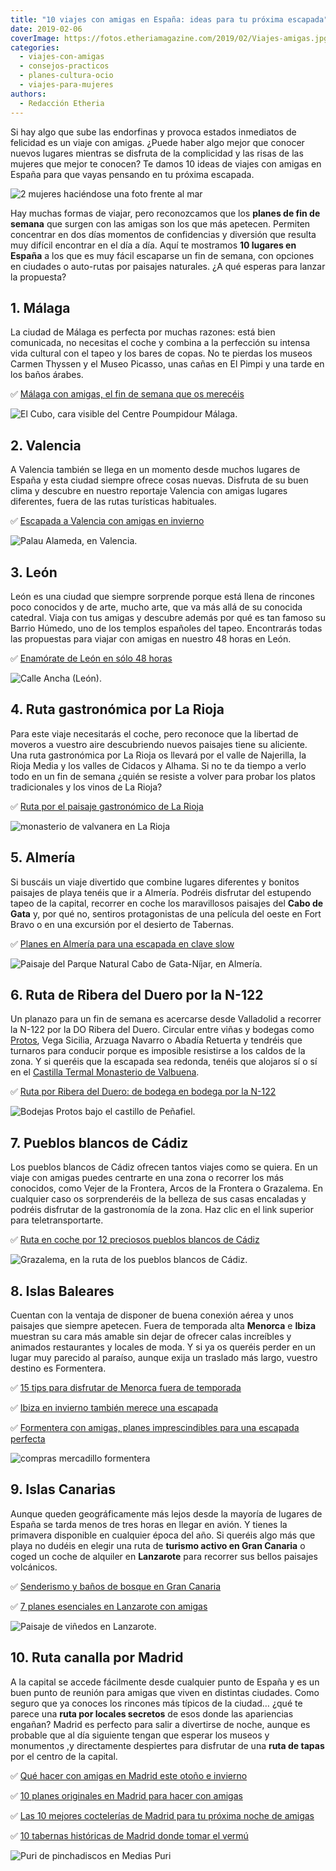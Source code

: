 ```yaml
---
title: "10 viajes con amigas en España: ideas para tu próxima escapada"
date: 2019-02-06
coverImage: https://fotos.etheriamagazine.com/2019/02/Viajes-amigas.jpg
categories: 
  - viajes-con-amigas
  - consejos-practicos
  - planes-cultura-ocio
  - viajes-para-mujeres
authors: 
  - Redacción Etheria
---
```


Si hay algo que sube las endorfinas y provoca estados inmediatos de felicidad es un 
viaje con amigas. ¿Puede haber algo mejor que conocer nuevos lugares mientras se 
disfruta de la complicidad y las risas de las mujeres que mejor te conocen? Te damos 10 
ideas de viajes con amigas en España para que vayas pensando en tu próxima escapada. 

![2 mujeres haciéndose una foto frente al mar](https://fotos.etheriamagazine.com/2019/02/Viajes-amigas-1024x814.jpg "Los viajes con amigas deberían ser obligatorios.")

Hay muchas formas de viajar, pero reconozcamos que los **planes de fin de semana** que 
surgen con las amigas son los que más apetecen. Permiten concentrar en dos días momentos 
de confidencias y diversión que resulta muy difícil encontrar en el día a día. Aquí te 
mostramos **10 lugares en España** a los que es muy fácil escaparse un fin de semana, 
con opciones en ciudades o auto-rutas por paisajes naturales. ¿A qué esperas para lanzar 
la propuesta? 

## 1\. Málaga

La ciudad de Málaga es perfecta por muchas razones: está bien comunicada, no necesitas 
el coche y combina a la perfección su intensa vida cultural con el tapeo y los bares de 
copas. No te pierdas los museos Carmen Thyssen y el Museo Picasso, unas cañas en El 
Pimpi y una tarde en los baños árabes. 

✅ [Málaga con amigas, el fin de semana que os 
merecéis](https://etheriamagazine.com/2021/05/03/fin-de-semana-con-amigas-en-malaga/) 

![El Cubo, cara visible del Centre Poumpidour Málaga.](https://fotos.etheriamagazine.com/2018/11/Malaga-centro-pompidou-1024x614.jpg "El Cubo, cara visible del Centre Poumpidour Málaga.")

## 2\. Valencia

A Valencia también se llega en un momento desde muchos lugares de España y esta ciudad 
siempre ofrece cosas nuevas. Disfruta de su buen clima y descubre en nuestro reportaje 
Valencia con amigas lugares diferentes, fuera de las rutas turísticas habituales. 

✅ [Escapada a Valencia con amigas en 
invierno](https://etheriamagazine.com/2018/12/04/un-viaje-a-valencia-con-amigas/) 

![Palau Alameda, en Valencia.](https://fotos.etheriamagazine.com/2018/11/valencia-con-amigas-Palau-Alameda-1024x580.jpg "Palau Alameda, en Valencia.")

## 3\. León

León es una ciudad que siempre sorprende porque está llena de rincones poco conocidos y 
de arte, mucho arte, que va más allá de su conocida catedral. Viaja con tus amigas y 
descubre además por qué es tan famoso su Barrio Húmedo, uno de los templos españoles del 
tapeo. Encontrarás todas las propuestas para viajar con amigas en nuestro 48 horas en 
León. 

✅ [Enamórate de León en sólo 48 
horas](https://etheriamagazine.com/2018/09/27/48-horas-en-leon/) 

![Calle Ancha (León).](https://fotos.etheriamagazine.com/2018/09/Leon-calle-ancha-1024x683.jpg "Calle Ancha (León).")

## 4\. Ruta gastronómica por La Rioja

Para este viaje necesitarás el coche, pero reconoce que la libertad de moveros a vuestro 
aire descubriendo nuevos paisajes tiene su aliciente. Una ruta gastronómica por La Rioja 
os llevará por el valle de Najerilla, la Rioja Media y los valles de Cidacos y Alhama. 
Si no te da tiempo a verlo todo en un fin de semana ¿quién se resiste a volver para 
probar los platos tradicionales y los vinos de La Rioja? 

✅ [Ruta por el paisaje gastronómico de La 
Rioja](https://etheriamagazine.com/2019/01/23/ruta-gastronomica-en-la-rioja/) 

![monasterio de valvanera en  La Rioja](https://fotos.etheriamagazine.com/2019/01/viaje-la-rioja-Monasterio-Valvanera-1024x698.jpg "Monasterio de Valvanera.")

## 5\. Almería

Si buscáis un viaje divertido que combine lugares diferentes y bonitos paisajes de playa 
tenéis que ir a Almería. Podréis disfrutar del estupendo tapeo de la capital, recorrer 
en coche los maravillosos paisajes del **Cabo de Gata** y, por qué no, sentiros 
protagonistas de una película del oeste en Fort Bravo o en una excursión por el desierto 
de Tabernas. 

✅ [Planes en Almería para una escapada en clave 
slow](https://etheriamagazine.com/2021/04/17/que-ver-en-almeria-en-temporada-baja/) 

![Paisaje del Parque Natural Cabo de Gata-Níjar, en Almería.](https://fotos.etheriamagazine.com/2018/11/Almeria-cabo-de-gata-1024x683.jpg "Paisaje del Parque Natural Cabo de Gata-Níjar, en Almería.")

## 6\. Ruta de Ribera del Duero por la N-122

Un planazo para un fin de semana es acercarse desde Valladolid a recorrer la N-122 por 
la DO Ribera del Duero. Circular entre viñas y bodegas como [Protos](https://www.bodegasprotos.com/es/), 
Vega Sicilia, Arzuaga Navarro o Abadía Retuerta y tendréis que turnaros para conducir 
porque es imposible resistirse a los caldos de la zona. Y si queréis que la escapada sea 
redonda, tenéis que alojaros sí o sí en el [Castilla Termal Monasterio de 
Valbuena](https://etheriamagazine.com/2018/09/06/escapada-para-chicas-en-castilla-termal-monasterio-de-valbuena/). 

✅ [Ruta por Ribera del Duero: de bodega en bodega por la 
N-122](https://etheriamagazine.com/2018/05/21/ruta-del-vino-ribera-del-duero-valladolid/) 

![Bodejas Protos bajo el castillo de Peñafiel.](https://fotos.etheriamagazine.com/2018/05/Protos-bodegas-bajo-el-castillo-de-penafiel-1024x747.jpg "Bodejas Protos bajo el castillo de Peñafiel.")

## 7\. Pueblos blancos de Cádiz

Los pueblos blancos de Cádiz ofrecen tantos viajes como se quiera. En un viaje con 
amigas puedes centrarte en una zona o recorrer los más conocidos, como Vejer de la 
Frontera, Arcos de la Frontera o Grazalema. En cualquier caso os sorprenderéis de la 
belleza de sus casas encaladas y podréis disfrutar de la gastronomía de la zona. Haz 
clic en el link superior para teletransportarte. 

✅ [Ruta en coche por 12 preciosos pueblos blancos de 
Cádiz](https://etheriamagazine.com/2018/11/02/ruta-por-los-pueblos-blancos-de-cadiz/) 

![Grazalema, en la ruta de los pueblos blancos de Cádiz.](https://fotos.etheriamagazine.com/2018/10/7-Grazalema-pueblos-blancos-cadizs-1024x683.jpg "Grazalema, en la ruta de los pueblos blancos de Cádiz.")

## 8\. Islas Baleares

Cuentan con la ventaja de disponer de buena conexión aérea y unos paisajes que siempre 
apetecen. Fuera de temporada alta **Menorca** e **Ibiza** muestran su cara más amable 
sin dejar de ofrecer calas increíbles y animados restaurantes y locales de moda. Y si ya 
os queréis perder en un lugar muy parecido al paraíso, aunque exija un traslado más 
largo, vuestro destino es Formentera. 

✅ [15 tips para disfrutar de Menorca fuera de 
temporada](https://etheriamagazine.com/2018/11/05/15-tips-para-disfrutar-de-menorca-fuera-de-temporada/) 

✅ [Ibiza en invierno también merece una 
escapada](https://etheriamagazine.com/2021/11/05/planes-viaje-a-ibiza-en-invierno/) 

✅ [Formentera con amigas, planes imprescindibles para una escapada 
perfecta](https://etheriamagazine.com/2023/04/24/formentera-con-amigas/) 

![compras mercadillo formentera](https://fotos.etheriamagazine.com/2018/07/compras-formentera-mercadillo-mola-4.jpeg "De compras en Formentera. © Alfredo Montero/ Illesbalears.travel")

## 9\. Islas Canarias

Aunque queden geográficamente más lejos desde la mayoría de lugares de España se tarda 
menos de tres horas en llegar en avión. Y tienes la primavera disponible en cualquier 
época del año. Si queréis algo más que playa no dudéis en elegir una ruta de **turismo 
activo en Gran Canaria** o coged un coche de alquiler en **Lanzarote** para recorrer sus 
bellos paisajes volcánicos. 

✅ [Senderismo y baños de bosque en Gran 
Canaria](https://etheriamagazine.com/2018/05/03/senderismo-gran-canaria-banos-de-bosque/) 

✅ [7 planes esenciales en Lanzarote con 
amigas](https://etheriamagazine.com/2020/06/11/viajar-sola-amigas-imprescindible-lanzarote/) 

![Paisaje de viñedos en Lanzarote.](https://fotos.etheriamagazine.com/2018/09/La-Geria-Lanzarote-1024x683.jpg "Paisaje de viñedos en Lanzarote.")

## 10\. Ruta canalla por Madrid

A la capital se accede fácilmente desde cualquier punto de España y es un buen punto de 
reunión para amigas que viven en distintas ciudades. Como seguro que ya conoces los 
rincones más típicos de la ciudad… ¿qué te parece una **ruta por locales secretos** de 
esos donde las apariencias engañan? Madrid es perfecto para salir a divertirse de noche, 
aunque es probable que al día siguiente tengan que esperar los museos y monumentos ,y 
directamente despiertes para disfrutar de una **ruta de tapas** por el centro de la 
capital. 

✅ [Qué hacer con amigas en Madrid este otoño e 
invierno](https://etheriamagazine.com/2023/09/07/que-hacer-con-amigas-madrid-otono/) 

✅ [10 planes originales en Madrid para hacer con 
amigas](https://etheriamagazine.com/2020/08/27/10-planes-originales-en-madrid-con-amigas/) 

✅ [Las 10 mejores coctelerías de Madrid para tu próxima noche de 
amigas](https://etheriamagazine.com/2019/10/22/10-mejores-coctelerias-de-madrid-salir-con-amigas/) 

✅ [10 tabernas históricas de Madrid donde tomar el 
vermú](https://etheriamagazine.com/2022/05/20/tabernas-historicas-de-madrid/) 

![Puri de pinchadiscos en Medias Puri](https://fotos.etheriamagazine.com/2018/06/MEDIAS-PURI-PH-Lighuen-Desanto-86-1024x683.jpg "© Medias Puri, la mercería más famosa de Madrid.")
